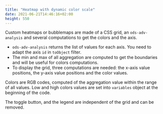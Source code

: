 ```yaml
---
title: "Heatmap with dynamic color scale"
date: 2021-06-21T14:46:16+02:00
height: 550
---
```


Custom heatmaps or bubblemaps are made of a CSS grid, an `ods-adv-analysis` and several computations to get the colors and the axis.

- `ods-adv-analysis` returns the list of values for each axis. You need to adapt the axis `id` in `toObject` filter.
- The min and max of all aggregation are computed to get the boundaries and will be useful for colors computations.
- To display the grid, three computations are needed: the x-axis value positions, the y-axis value positions and the color values.
    
Colors are RGB codes, computed of the aggregation value within the range of all values. Low and high colors values are set into `variables` object at the beginning of the code.
    
The toggle button, and the legend are independent of the grid and can be removed.
